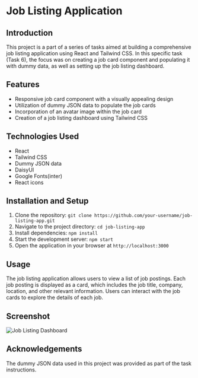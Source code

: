 
# Job Listing Application

## Introduction
This project is a part of a series of tasks aimed at building a comprehensive job listing application using React and Tailwind CSS. In this specific task (Task 6), the focus was on creating a job card component and populating it with dummy data, as well as setting up the job listing dashboard.

## Features
- Responsive job card component with a visually appealing design
- Utilization of dummy JSON data to populate the job cards
- Incorporation of an avatar image within the job card
- Creation of a job listing dashboard using Tailwind CSS

## Technologies Used
- React
- Tailwind CSS
- Dummy JSON data
- DaisyUI
- Google Fonts(inter)
- React icons

## Installation and Setup
1. Clone the repository: `git clone https://github.com/your-username/job-listing-app.git`
2. Navigate to the project directory: `cd job-listing-app`
3. Install dependencies: `npm install`
4. Start the development server: `npm start`
5. Open the application in your browser at `http://localhost:3000`

## Usage
The job listing application allows users to view a list of job postings. Each job posting is displayed as a card, which includes the job title, company, location, and other relevant information. Users can interact with the job cards to explore the details of each job.

## Screenshot
![Job Listing Dashboard](screenshot.png)



## Acknowledgements
The dummy JSON data used in this project was provided as part of the task instructions.